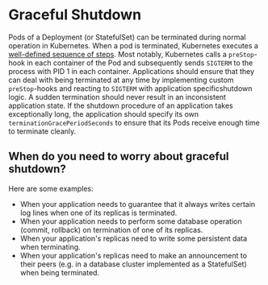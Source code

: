 # Graceful Shutdown

Pods of a Deployment (or StatefulSet) can be terminated during normal operation in Kubernetes. When a pod is terminated, Kubernetes executes a [well-defined sequence of steps](https://kubernetes.io/docs/concepts/workloads/pods/pod-lifecycle/#pod-termination). Most notably, Kubernetes calls a `preStop`-hook in each container of the Pod and subsequently sends `SIGTERM` to the process with PID 1 in each container. Applications should ensure that they can deal with being terminated at any time by implementing custom `preStop`-hooks and reacting to `SIGTERM` with application specificshutdown logic. A sudden termination should never result in an inconsistent application state. If the shutdown procedure of an application takes exceptionally long, the application should specify its own `terminationGracePeriodSeconds` to ensure that its Pods receive enough time to terminate cleanly.

## When do you need to worry about graceful shutdown?

Here are some examples:

- When your application needs to guarantee that it always writes certain log lines when one of its replicas is terminated.
- When your application needs to perform some database operation (commit, rollback) on termination of one of its replicas.
- When your application's replicas need to write some persistent data when terminating.
- When your application's replicas need to make an announcement to their peers (e.g. in a database cluster implemented as a StatefulSet) when being terminated.
